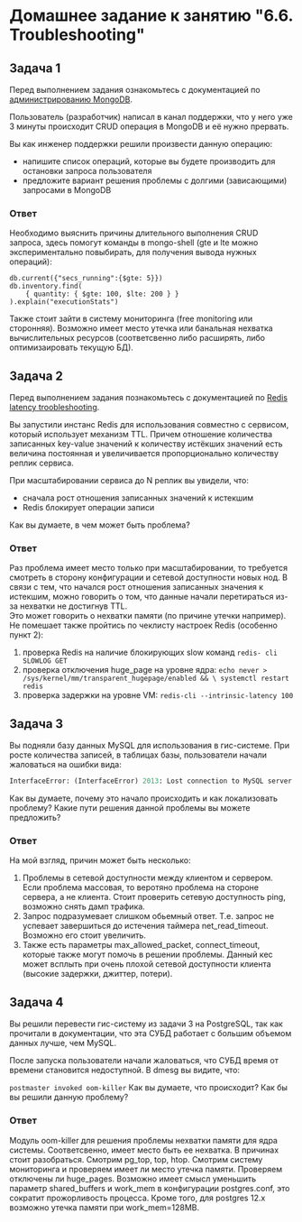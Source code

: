 # Домашнее задание к занятию "6.6. Troubleshooting"

## Задача 1

Перед выполнением задания ознакомьтесь с документацией по [администрированию MongoDB](https://docs.mongodb.com/manual/administration/).

Пользователь (разработчик) написал в канал поддержки, что у него уже 3 минуты происходит CRUD операция в MongoDB и её 
нужно прервать. 

Вы как инженер поддержки решили произвести данную операцию:
- напишите список операций, которые вы будете производить для остановки запроса пользователя
- предложите вариант решения проблемы с долгими (зависающими) запросами в MongoDB

### Ответ

Необходимо выяснить причины длительного выполнения CRUD запроса, здесь помогут команды в  mongo-shell (gte и lte можно экспериментально повыбирать, для получения вывода нужных операций):
```
db.current({"secs_running":{$gte: 5}})
db.inventory.find(
    { quantity: { $gte: 100, $lte: 200 } }
).explain("executionStats")
```
Также стоит зайти в систему мониторинга (free monitoring или сторонняя). Возможно имеет место утечка или банальная нехватка вычислительных ресурсов (соответсвенно либо расширять, либо оптимизаировать текущую БД).

## Задача 2

Перед выполнением задания познакомьтесь с документацией по [Redis latency troobleshooting](https://redis.io/topics/latency).

Вы запустили инстанс Redis для использования совместно с сервисом, который использует механизм TTL. 
Причем отношение количества записанных key-value значений к количеству истёкших значений есть величина постоянная и
увеличивается пропорционально количеству реплик сервиса. 

При масштабировании сервиса до N реплик вы увидели, что:
- сначала рост отношения записанных значений к истекшим
- Redis блокирует операции записи

Как вы думаете, в чем может быть проблема?
 
### Ответ 

Раз проблема имеет место только при масштабировании, то требуется смотреть в сторону конфигурации и сетевой доступности новых нод. 
В связи с тем, что начался рост отношения записанных значения к истекшим, можно говорить о том, что данные начали перетираться из-за нехватки не достигнув TTL.  
Это может говорить о нехватки памяти (по причине утечки например).
Не помешает также пройтись по чеклисту настроек Redis (особенно пункт 2):

1) проверка Redis на наличие блокирующих slow команд
`redis- cli SLOWLOG GET `
2) проверка отключения huge_page на уровне ядра:
`echo never > /sys/kernel/mm/transparent_hugepage/enabled && \ systemctl restart redis`
3) проверка задержки на уровне VM:
`redis-cli --intrinsic-latency 100`

## Задача 3

Вы подняли базу данных MySQL для использования в гис-системе. При росте количества записей, в таблицах базы,
пользователи начали жаловаться на ошибки вида:
```python
InterfaceError: (InterfaceError) 2013: Lost connection to MySQL server during query u'SELECT..... '
```
Как вы думаете, почему это начало происходить и как локализовать проблему?
Какие пути решения данной проблемы вы можете предложить?

### Ответ

На мой взгляд, причин может быть несколько:

1) Проблемы в сетевой доступности между клиентом и сервером. Если проблема массовая, то веротяно проблема на стороне сервера, а не клиента. 
Стоит проверить сетевую доступность ping, возможно снять дамп трафика. <br>
2) Запрос подразумевает слишком обьемный ответ. Т.е. запрос не успевает завершиться до истечения таймера net_read_timeout. Возможно его стоит увеличить. <br>
3) Также есть параметры max_allowed_packet, connect_timeout, которые также могут помочь в решении проблемы. Данный кес может всплыть при очень плохой сетевой доступности клиента (высокие задержки, джиттер, потери). 

## Задача 4

Вы решили перевести гис-систему из задачи 3 на PostgreSQL, так как прочитали в документации, что эта СУБД работает с 
большим объемом данных лучше, чем MySQL.

После запуска пользователи начали жаловаться, что СУБД время от времени становится недоступной. В dmesg вы видите, что:

`postmaster invoked oom-killer`
Как вы думаете, что происходит?
Как бы вы решили данную проблему?

### Ответ

Модуль oom-killer для решения проблемы нехватки памяти для ядра системы. Соответсвенно, имеет место быть ее нехватка. В причинах стоит разобраться. 
Смотрим pg_top, top, htop. Смотрим систему мониторинга и проверяем имеет ли место утечка памяти.
Проверяем отключены ли huge_pages. 
Возможно имеет смысл уменьшить параметр shared_buffers и work_mem в конфигурации postgres.conf, это сократит прожорливость процесса. Кроме того, для postgres 12.x возможно утечка памяти при work_mem=128MB.
